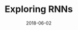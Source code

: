 ---
showcase: false
published: false

size: 4
group: works
title: Exploring RNNs
summary: Using Recurrent Neural Networks for Stock Price Prediction and Text Generation
role: Artificial Intelligence and Machine Learning
projecturl: https://akshatamohanty.github.io/udacity-ai-nanodegree/project-06-aind2-rnn/RNN_project.html
date:   2018-06-02
categories: post
type: project
image: ../assets/images/vuicapstone.jpg
tags:
- rnn
- lstm
- keras
- AWS
---